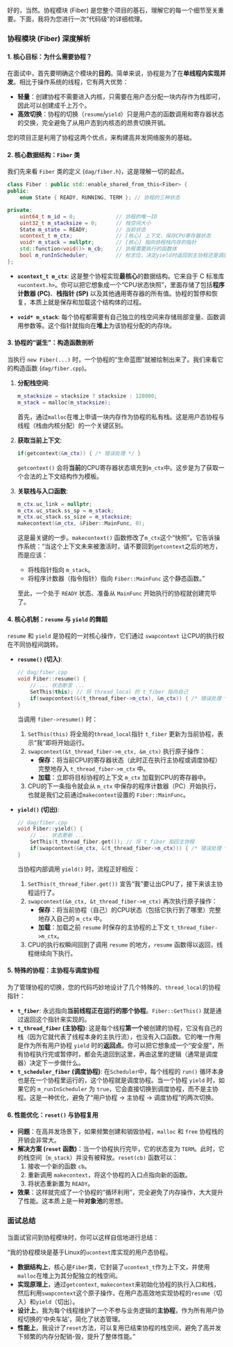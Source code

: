 好的，当然。协程模块 (Fiber) 是您整个项目的基石，理解它的每一个细节至关重要。下面，我将为您进行一次“代码级”的详细梳理。

### 协程模块 (Fiber) 深度解析

#### **1. 核心目标：为什么需要协程？**

在面试中，首先要明确这个模块的**目的**。简单来说，协程是为了在**单线程内实现并发**。相比于操作系统的线程，它有两大优势：

  * **轻量**：创建协程不需要进入内核，只需要在用户态分配一块内存作为栈即可，因此可以创建成千上万个。
  * **高效切换**：协程的切换（`resume`/`yield`）只是用户态的函数调用和寄存器状态的交换，完全避免了从用户态到内核态的昂贵切换开销。

您的项目正是利用了协程这两个优点，来构建高并发网络服务的基础。

#### **2. 核心数据结构：`Fiber` 类**

我们先来看 `Fiber` 类的定义 (`dag/fiber.h`)，这是理解一切的起点。

```cpp
class Fiber : public std::enable_shared_from_this<Fiber> {
public:
    enum State { READY, RUNNING, TERM }; // 协程的三种状态

private:
    uint64_t m_id = 0;             // 协程的唯一ID
    uint32_t m_stacksize = 0;      // 栈空间大小
    State m_state = READY;         // 当前状态
    ucontext_t m_ctx;              // [核心] 上下文，保存CPU寄存器状态
    void* m_stack = nullptr;       // [核心] 指向协程栈内存的指针
    std::function<void()> m_cb;    // 协程需要执行的函数体
    bool m_runInScheduler;         // 标志位，决定yield时返回到主协程还是调度协程
};
```

  * **`ucontext_t m_ctx`**: 这是整个协程实现**最核心**的数据结构。它来自于 C 标准库 `<ucontext.h>`。你可以把它想象成一个“CPU状态快照”，里面存储了包括**程序计数器 (PC)**、**栈指针 (SP)** 以及其他通用寄存器的所有值。协程的暂停和恢复，本质上就是保存和加载这个结构体的过程。

  * **`void* m_stack`**: 每个协程都需要有自己独立的栈空间来存储局部变量、函数调用参数等。这个指针就指向在**堆上**为该协程分配的内存块。

#### **3. 协程的“诞生”：构造函数剖析**

当执行 `new Fiber(...)` 时，一个协程的“生命蓝图”就被绘制出来了。我们来看它的构造函数 (`dag/fiber.cpp`)。

1.  **分配栈空间**:

    ```cpp
    m_stacksize = stacksize ? stacksize : 128000;
    m_stack = malloc(m_stacksize);
    ```

    首先，通过`malloc`在堆上申请一块内存作为协程的私有栈。这是用户态协程与线程（栈由内核分配）的一个关键区别。

2.  **获取当前上下文**:

    ```cpp
    if(getcontext(&m_ctx)) { /* 错误处理 */ }
    ```

    `getcontext()` 会将**当前**的CPU寄存器状态填充到`m_ctx`中。这步是为了获取一个合法的上下文结构作为模板。

3.  **关联栈与入口函数**:

    ```cpp
    m_ctx.uc_link = nullptr;
    m_ctx.uc_stack.ss_sp = m_stack;
    m_ctx.uc_stack.ss_size = m_stacksize;
    makecontext(&m_ctx, &Fiber::MainFunc, 0);
    ```

    这是最关键的一步。`makecontext()` 函数修改了`m_ctx`这个“快照”。它告诉操作系统：“当这个上下文未来被激活时，请不要回到`getcontext`之后的地方，而是应该：

      * 将栈指针指向 `m_stack`。
      * 将程序计数器（指令指针）指向 `Fiber::MainFunc` 这个静态函数。”

    至此，一个处于 `READY` 状态、准备从 `MainFunc` 开始执行的协程就创建完毕了。

#### **4. 核心机制：`resume` 与 `yield` 的舞蹈**

`resume` 和 `yield` 是协程的一对核心操作，它们通过 `swapcontext` 让CPU的执行权在不同协程间跳转。

  * **`resume()` (切入)**:

    ```cpp
    // dag/fiber.cpp
    void Fiber::resume() {
        // ... 状态断言 ...
        SetThis(this); // 将 thread_local 的 t_fiber 指向自己
        if(swapcontext(&(t_thread_fiber->m_ctx), &m_ctx)) { /* 错误处理 */ }
    }
    ```

    当调用 `fiber->resume()` 时：

    1.  `SetThis(this)` 将全局的`thread_local`指针 `t_fiber` 更新为当前协程，表示“我”即将开始运行。
    2.  `swapcontext(&t_thread_fiber->m_ctx, &m_ctx)` 执行原子操作：
          * **保存**：将当前CPU的寄存器状态（此时正在执行主协程或调度协程）完整地存入 `t_thread_fiber->m_ctx` 中。
          * **加载**：立即将目标协程的上下文 `m_ctx` 加载到CPU的寄存器中。
    3.  CPU的下一条指令就会从 `m_ctx` 中保存的程序计数器（PC）开始执行，也就是我们之前通过`makecontext`设置的 `Fiber::MainFunc`。

  * **`yield()` (切出)**:

    ```cpp
    // dag/fiber.cpp
    void Fiber::yield() {
        // ... 状态更新 ...
        SetThis(t_thread_fiber.get()); // 将 t_fiber 指回主协程
        if(swapcontext(&m_ctx, &(t_thread_fiber->m_ctx))) { /* 错误处理 */ }
    }
    ```

    当协程内部调用 `yield()` 时，流程正好相反：

    1.  `SetThis(t_thread_fiber.get())` 宣告“我”要让出CPU了，接下来该主协程运行了。
    2.  `swapcontext(&m_ctx, &t_thread_fiber->m_ctx)` 再次执行原子操作：
          * **保存**：将当前协程（自己）的CPU状态（包括它执行到了哪里）完整地存入自己的 `m_ctx` 中。
          * **加载**：加载之前 `resume` 时保存的主协程的上下文 `t_thread_fiber->m_ctx`。
    3.  CPU的执行权瞬间回到了调用 `resume` 的地方，`resume` 函数得以返回，线程继续向下执行。

#### **5. 特殊的协程：主协程与调度协程**

为了管理协程的切换，您的代码巧妙地设计了几个特殊的、`thread_local`的协程指针：

  * **`t_fiber`**: 永远指向**当前线程正在运行的那个协程**。`Fiber::GetThis()` 就是通过返回这个指针来实现的。
  * **`t_thread_fiber` (主协程)**: 这是每个线程**第一个**被创建的协程，它没有自己的栈（因为它就代表了线程本身的主执行流），也没有入口函数。它的唯一作用是作为所有用户协程 `yield` 时的**返回点**。你可以把它想象成一个“安全屋”，所有协程执行完或暂停时，都会先退回到这里，再由这里的逻辑（通常是调度器）决定下一步做什么。
  * **`t_scheduler_fiber` (调度协程)**: 在`Scheduler`中，每个线程的 `run()` 循环本身也是在一个协程里运行的，这个协程就是调度协程。当一个协程 `yield` 时，如果它的 `m_runInScheduler` 为 `true`，它会直接切换到调度协程，而不是主协程。这是一种优化，避免了“用户协程 -\> 主协程 -\> 调度协程”的两次切换。

#### **6. 性能优化：`reset()` 与协程复用**

  * **问题**：在高并发场景下，如果频繁创建和销毁协程，`malloc` 和 `free` 协程栈的开销会非常大。
  * **解决方案 (`reset` 函数)**：当一个协程执行完毕，它的状态变为 `TERM`。此时，它的栈空间（`m_stack`）并没有被释放。`reset(cb)` 函数可以：
    1.  接收一个新的函数 `cb`。
    2.  重新调用 `makecontext`，将这个协程的入口点指向新的函数。
    3.  将状态重新置为 `READY`。
  * **效果**：这样就完成了一个协程的“循环利用”，完全避免了内存操作，大大提升了性能。这本质上是一种**对象池**的思想。

### **面试总结**

当面试官问到协程模块时，你可以这样自信地进行总结：

“我的协程模块是基于Linux的`ucontext`库实现的用户态协程。

  * **数据结构上**，核心是`Fiber`类，它封装了`ucontext_t`作为上下文，并使用`malloc`在堆上为其分配独立的栈空间。
  * **实现原理上**，通过`getcontext`, `makecontext`来初始化协程的执行入口和栈，然后利用`swapcontext`这个原子操作，在用户态高效地实现协程的`resume`（切入）和`yield`（切出）。
  * **设计上**，我为每个线程维护了一个不参与业务逻辑的**主协程**，作为所有用户协程切换的‘中央车站’，简化了状态管理。
  * **性能上**，我设计了`reset`方法，可以复用已结束协程的栈空间，避免了高并发下频繁的内存分配销-毁，提升了整体性能。”